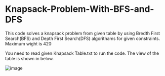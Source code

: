 # Knapsack-Problem-With-BFS-and-DFS
This code solves a knapsack problem from given table by using Bredth First Search(BFS) and Depth First Search(DFS) algorithams for given constraints.  Maximum wight is 420

You need to read given Knapsack Table.txt to run the code. The view of the table is shown in below.



![image](https://user-images.githubusercontent.com/41572446/121975217-65f59280-cd81-11eb-98ce-54ea4a74008f.png)

